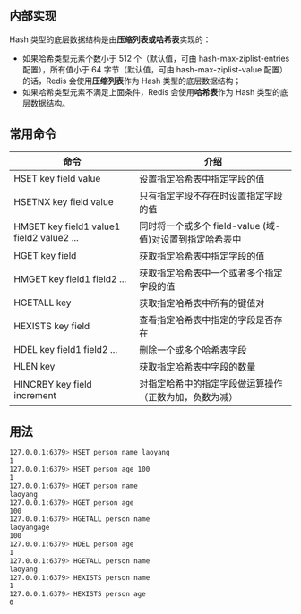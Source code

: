 ## 内部实现
Hash 类型的底层数据结构是由**压缩列表或哈希表**实现的：

- 如果哈希类型元素个数小于 512 个（默认值，可由 hash-max-ziplist-entries 配置），所有值小于 64 字节（默认值，可由 hash-max-ziplist-value 配置）的话，Redis 会使用**压缩列表**作为 Hash 类型的底层数据结构；
- 如果哈希类型元素不满足上面条件，Redis 会使用**哈希表**作为 Hash 类型的底层数据结构。
## 常用命令
| 命令                                        | 介绍                                   |
| ----------------------------------------- | ------------------------------------ |
| HSET key field value                      | 设置指定哈希表中指定字段的值                       |
| HSETNX key field value                    | 只有指定字段不存在时设置指定字段的值                   |
| HMSET key field1 value1 field2 value2 ... | 同时将一个或多个 field-value (域-值)对设置到指定哈希表中 |
| HGET key field                            | 获取指定哈希表中指定字段的值                       |
| HMGET key field1 field2 ...               | 获取指定哈希表中一个或者多个指定字段的值                 |
| HGETALL key                               | 获取指定哈希表中所有的键值对                       |
| HEXISTS key field                         | 查看指定哈希表中指定的字段是否存在                    |
| HDEL key field1 field2 ...                | 删除一个或多个哈希表字段                         |
| HLEN key                                  | 获取指定哈希表中字段的数量                        |
| HINCRBY key field increment               | 对指定哈希中的指定字段做运算操作（正数为加，负数为减）          |
## 用法
```sh
127.0.0.1:6379> HSET person name laoyang
1
127.0.0.1:6379> HSET person age 100
1
127.0.0.1:6379> HGET person name
laoyang
127.0.0.1:6379> HGET person age
100
127.0.0.1:6379> HGETALL person name
laoyangage
100
127.0.0.1:6379> HDEL person age
1
127.0.0.1:6379> HGETALL person name
laoyang
127.0.0.1:6379> HEXISTS person name
1
127.0.0.1:6379> HEXISTS person age
0

```
